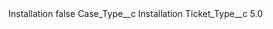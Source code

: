 <?xml version="1.0" encoding="UTF-8"?>
<CustomMetadata xmlns="http://soap.sforce.com/2006/04/metadata" xmlns:xsi="http://www.w3.org/2001/XMLSchema-instance" xmlns:xsd="http://www.w3.org/2001/XMLSchema">
    <label>Installation</label>
    <protected>false</protected>
    <values>
        <field>Case_Type__c</field>
        <value xsi:type="xsd:string">Installation</value>
    </values>
    <values>
        <field>Ticket_Type__c</field>
        <value xsi:type="xsd:double">5.0</value>
    </values>
</CustomMetadata>
